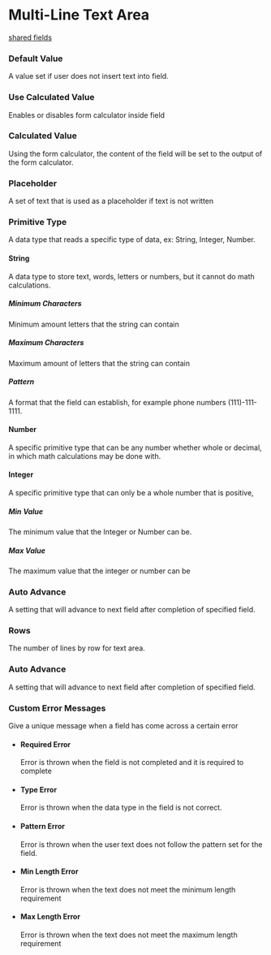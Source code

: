 # Multi-Line Text Area

[shared fields](/shared-inspector-components.md ':include')

### Default Value
A value set if user does not insert text into field.
### Use Calculated Value
Enables or disables form calculator inside field
### Calculated Value
Using the form calculator, the content of the field will be set to the output of the form calculator.
### Placeholder
A set of text that is used as a placeholder if text is not written
### Primitive Type
A data type that reads a specific type of data, ex: String, Integer, Number.
#### String
A data type to store text, words, letters or numbers, but it cannot do math calculations.
##### Minimum Characters
Minimum amount letters that the string can contain
##### Maximum Characters
Maximum amount of letters that the string can contain 
##### Pattern
A format that the field can establish, for example phone numbers (111)-111-1111.
#### Number
A specific primitive type that can be any number whether whole or decimal, in which math calculations may be done with.
#### Integer
A specific primitive type that can only be a whole number that is positive, 
##### Min Value
The minimum value that the Integer or Number can be.
##### Max Value
The maximum value that the integer or number can be
### Auto Advance
A setting that will advance to next field after completion of specified field.
### Rows
The number of lines by row for text area.
### Auto Advance
A setting that will advance to next field after completion of specified field.
### Custom Error Messages
Give a unique message when a field has come across a certain error
- #### Required Error
	Error is thrown when the field is not completed and it is required to complete
- #### Type Error
	Error is thrown when the data type in the field is not correct.
- #### Pattern Error
	Error is thrown when the user text does not follow the pattern set for the field.
- #### Min Length Error
	Error is thrown when the text does not meet the minimum length requirement
- #### Max Length Error
	Error is thrown when the text does not meet the maximum length requirement
